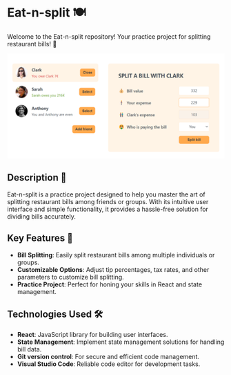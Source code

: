 # Eat-n-split 🍽️

Welcome to the Eat-n-split repository! Your practice project for splitting restaurant bills! 🧾

  ![Travel List Screenshot](./public/split-the-bill.png )


## Description 📝

Eat-n-split is a practice project designed to help you master the art of splitting restaurant bills among friends or groups. With its intuitive user interface and simple functionality, it provides a hassle-free solution for dividing bills accurately.

## Key Features 🌟

- **Bill Splitting**: Easily split restaurant bills among multiple individuals or groups.
- **Customizable Options**: Adjust tip percentages, tax rates, and other parameters to customize bill splitting.
- **Practice Project**: Perfect for honing your skills in React and state management.

## Technologies Used 🛠️

- **React**: JavaScript library for building user interfaces.
- **State Management**: Implement state management solutions for handling bill data.
- **Git version control**: For secure and efficient code management.
- **Visual Studio Code**: Reliable code editor for development tasks.


